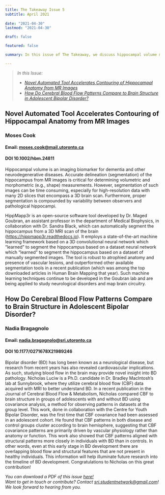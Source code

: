 ```yaml
---
title: The Takeaway Issue 5
subtitle: April 2021 
 
date: "2021-04-30"
lastmod: "2021-04-30"

draft: false

featured: false

summary: In this issue of The Takeaway, we discuss hippocampal volume mapping and covariance analysis of blood flow in youth with bipolar disorder

---
```

>*In this Issue:*
> - [*Novel Automated Tool Accelerates Contouring of Hippocampal Anatomy from MR Images*](#novel-automated-tool-accelerates-contouring-of-hippocampal-anatomy-from-mr-images)  
> - [*How Do Cerebral Blood Flow Patterns Compare to Brain Structure in Adolescent Bipolar Disorder?*](#how-do-cerebral-blood-flow-patterns-compare-to-brain-structure-in-adolescent-bipolar-disorder)


## **Novel Automated Tool Accelerates Contouring of Hippocampal Anatomy from MR Images**
### Moses Cook
#### Email: moses.cook@mail.utoronto.ca
#### DOI 10.1002/hbm.24811

Hippocampal volume is an imaging biomarker for dementia and other
neurodegenerative diseases. Accurate delineation (segmentation) of the
hippocampus from MR images is critical for determining volumetric and
morphometric (e.g., shape) measurements. However, segmentation of such
images can be time consuming, especially for high-resolution data with many 2D
slices that encompass a 3D brain scan. Furthermore, proper segmentation is
compounded by variability between observers and pathological hippocampi.  

HippMapp3r is an open-source software tool developed by Dr. Maged Goubran,
an assistant professor in the department of Medical Biophysics, in collaboration
with Dr. Sandra Black, which can automatically segment the hippocampus from
a 3D MRI scan of the brain (https://hippmapp3r.readthedocs.io). It employs a
state-of-the-art machine learning framework based on a 3D convolutional
neural network which “learned” to segment the hippocampus based on a dataset neural network 
which “learned” to segment the hippocampus based on a dataset of manually segmented images. 
The tool is robust to atrophied anatomy and presence of vascular lesions,
and outperformed other available segmentation tools in a recent publication (which was among the top
downloaded articles in Human Brain Mapping that year). Such machine learning techniques continue to be
developed in the Goubran lab and are being applied to study neurological disorders and map brain circuitry.


## **How Do Cerebral Blood Flow Patterns Compare to Brain Structure in Adolescent Bipolar Disorder?**
### Nadia Bragagnolo
#### Email: nadia.bragagnolo@sri.utoronto.ca
#### DOI 10.1177/0271678X21989246

Bipolar disorder (BD) has long been known as a neurological disease, but research from recent years has also
revealed cardiovascular implications. As such, studying blood flow in the brain may provide novel insight into
BD pathology. Nicholas Luciw is a Ph.D. candidate in Dr. Bradley MacIntosh’s lab at Sunnybrook, where they
utilize cerebral blood flow (CBF) data acquired with MRI to better understand BD. In a recent publication in
the Journal of Cerebral Blood Flow & Metabolism, Nicholas compared CBF to brain structure in groups of
adolescents with and without BD using covariance analysis, a method for observing patterns in datasets at
the group level. This work, done in collaboration with the Centre for Youth Bipolar Disorder, was the first
time that CBF covariance had been assessed in an adolescent cohort. He found that CBF patterns in both
disease and control groups cluster according to brain hemisphere, suggesting that CBF covariance patterns
are primarily driven by vascular physiology rather than anatomy or function. This work also showed that CBF
patterns aligned with structural patterns more closely in individuals with BD than in controls. In other words,
even at this early stage in BD development there are overlapping blood flow and structural features that are
not present in healthy individuals. This information will help illuminate future research into the timeline of
BD development. Congratulations to Nicholas on this great contribution!


*You can download a PDF of this issue [here!](https://drive.google.com/file/d/1eYaACQ0xK_WR7Ma4hqpizVXPKK7E6idf/view?usp=sharing)*  
*Want to get in touch or contribute? Contact sri.studentnetwork@gmail.com! We look forward to hearing from you.*
